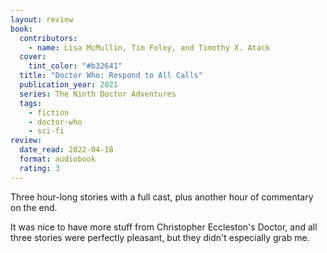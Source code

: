 ```yaml
---
layout: review
book:
  contributors:
    - name: Lisa McMullin, Tim Foley, and Timothy X. Atack
  cover:
    tint_color: "#b32641"
  title: "Doctor Who: Respond to All Calls"
  publication_year: 2021
  series: The Ninth Doctor Adventures
  tags:
    - fiction
    - doctor-who
    - sci-fi
review:
  date_read: 2022-04-18
  format: audiobook
  rating: 3
---
```


Three hour-long stories with a full cast, plus another hour of commentary on the end.

It was nice to have more stuff from Christopher Eccleston's Doctor, and all three stories were perfectly pleasant, but they didn't especially grab me.

